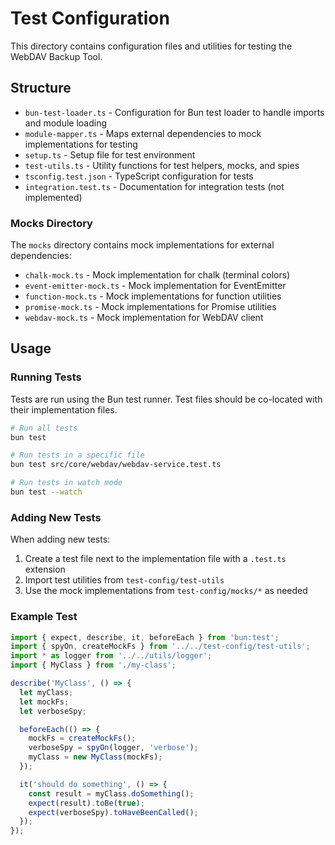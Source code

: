 # Test Configuration

This directory contains configuration files and utilities for testing the WebDAV Backup Tool.

## Structure

- `bun-test-loader.ts` - Configuration for Bun test loader to handle imports and module loading
- `module-mapper.ts` - Maps external dependencies to mock implementations for testing
- `setup.ts` - Setup file for test environment
- `test-utils.ts` - Utility functions for test helpers, mocks, and spies
- `tsconfig.test.json` - TypeScript configuration for tests
- `integration.test.ts` - Documentation for integration tests (not implemented)

### Mocks Directory

The `mocks` directory contains mock implementations for external dependencies:

- `chalk-mock.ts` - Mock implementation for chalk (terminal colors)
- `event-emitter-mock.ts` - Mock implementation for EventEmitter
- `function-mock.ts` - Mock implementations for function utilities
- `promise-mock.ts` - Mock implementations for Promise utilities
- `webdav-mock.ts` - Mock implementation for WebDAV client

## Usage

### Running Tests

Tests are run using the Bun test runner. Test files should be co-located with their implementation files.

```bash
# Run all tests
bun test

# Run tests in a specific file
bun test src/core/webdav/webdav-service.test.ts

# Run tests in watch mode
bun test --watch
```

### Adding New Tests

When adding new tests:

1. Create a test file next to the implementation file with a `.test.ts` extension
2. Import test utilities from `test-config/test-utils`
3. Use the mock implementations from `test-config/mocks/*` as needed

### Example Test

```typescript
import { expect, describe, it, beforeEach } from 'bun:test';
import { spyOn, createMockFs } from '../../test-config/test-utils';
import * as logger from '../../utils/logger';
import { MyClass } from './my-class';

describe('MyClass', () => {
  let myClass;
  let mockFs;
  let verboseSpy;

  beforeEach(() => {
    mockFs = createMockFs();
    verboseSpy = spyOn(logger, 'verbose');
    myClass = new MyClass(mockFs);
  });

  it('should do something', () => {
    const result = myClass.doSomething();
    expect(result).toBe(true);
    expect(verboseSpy).toHaveBeenCalled();
  });
});
``` 
